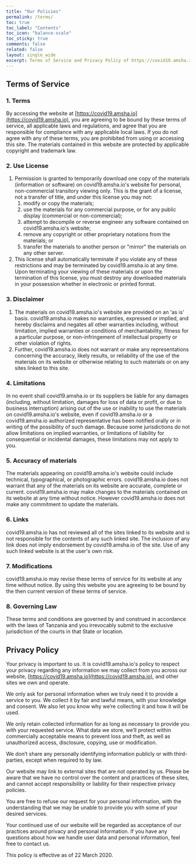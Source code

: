 ```yaml
---
title: "Our Policies"
permalink: /terms/
toc: true
toc_label: "Contents"
toc_icon: "balance-scale"
toc_sticky: true
comments: false
related: false
layout: single_wide
excerpt: Terms of Service and Privacy Policy of https://covid19.amsha.io
---
```


## Terms of Service

### 1\. Terms

By accessing the website at [https://covid19.amsha.io](https://covid19.amsha.io), you are agreeing to be bound by these terms of service, all applicable laws and regulations, and agree that you are responsible for compliance with any applicable local laws. If you do not agree with any of these terms, you are prohibited from using or accessing this site. The materials contained in this website are protected by applicable copyright and trademark law.

### 2\. Use License

1.  Permission is granted to temporarily download one copy of the materials (information or software) on covid19.amsha.io's website for personal, non-commercial transitory viewing only. This is the grant of a license, not a transfer of title, and under this license you may not:
    1.  modify or copy the materials;
    2.  use the materials for any commercial purpose, or for any public display (commercial or non-commercial);
    3.  attempt to decompile or reverse engineer any software contained on covid19.amsha.io's website;
    4.  remove any copyright or other proprietary notations from the materials; or
    5.  transfer the materials to another person or "mirror" the materials on any other server.
2.  This license shall automatically terminate if you violate any of these restrictions and may be terminated by covid19.amsha.io at any time. Upon terminating your viewing of these materials or upon the termination of this license, you must destroy any downloaded materials in your possession whether in electronic or printed format.

### 3\. Disclaimer

1.  The materials on covid19.amsha.io's website are provided on an 'as is' basis. covid19.amsha.io makes no warranties, expressed or implied, and hereby disclaims and negates all other warranties including, without limitation, implied warranties or conditions of merchantability, fitness for a particular purpose, or non-infringement of intellectual property or other violation of rights.
2.  Further, covid19.amsha.io does not warrant or make any representations concerning the accuracy, likely results, or reliability of the use of the materials on its website or otherwise relating to such materials or on any sites linked to this site.

### 4\. Limitations

In no event shall covid19.amsha.io or its suppliers be liable for any damages (including, without limitation, damages for loss of data or profit, or due to business interruption) arising out of the use or inability to use the materials on covid19.amsha.io's website, even if covid19.amsha.io or a covid19.amsha.io authorized representative has been notified orally or in writing of the possibility of such damage. Because some jurisdictions do not allow limitations on implied warranties, or limitations of liability for consequential or incidental damages, these limitations may not apply to you.

### 5\. Accuracy of materials

The materials appearing on covid19.amsha.io's website could include technical, typographical, or photographic errors. covid19.amsha.io does not warrant that any of the materials on its website are accurate, complete or current. covid19.amsha.io may make changes to the materials contained on its website at any time without notice. However covid19.amsha.io does not make any commitment to update the materials.

### 6\. Links

covid19.amsha.io has not reviewed all of the sites linked to its website and is not responsible for the contents of any such linked site. The inclusion of any link does not imply endorsement by covid19.amsha.io of the site. Use of any such linked website is at the user's own risk.

### 7\. Modifications

covid19.amsha.io may revise these terms of service for its website at any time without notice. By using this website you are agreeing to be bound by the then current version of these terms of service.

### 8\. Governing Law

These terms and conditions are governed by and construed in accordance with the laws of Tanzania and you irrevocably submit to the exclusive jurisdiction of the courts in that State or location.

## Privacy Policy

Your privacy is important to us. It is covid19.amsha.io's policy to respect your privacy regarding any information we may collect from you across our website, [https://covid19.amsha.io](https://covid19.amsha.io), and other sites we own and operate.

We only ask for personal information when we truly need it to provide a service to you. We collect it by fair and lawful means, with your knowledge and consent. We also let you know why we’re collecting it and how it will be used.

We only retain collected information for as long as necessary to provide you with your requested service. What data we store, we’ll protect within commercially acceptable means to prevent loss and theft, as well as unauthorized access, disclosure, copying, use or modification.

We don’t share any personally identifying information publicly or with third-parties, except when required to by law.

Our website may link to external sites that are not operated by us. Please be aware that we have no control over the content and practices of these sites, and cannot accept responsibility or liability for their respective privacy policies.

You are free to refuse our request for your personal information, with the understanding that we may be unable to provide you with some of your desired services.

Your continued use of our website will be regarded as acceptance of our practices around privacy and personal information. If you have any questions about how we handle user data and personal information, feel free to contact us.

This policy is effective as of 22 March 2020.